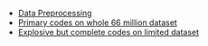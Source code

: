 - [Data Preprocessing](https://github.com/LuJunru/MLC2019_Final_Project/blob/master/Codes/Data_Preprocessing.ipynb)
- [Primary codes on whole 66 million dataset](https://github.com/LuJunru/MLC2018_Final_Project/blob/master/MLC_Final_Project.ipynb)
- [Explosive but complete codes on limited dataset](https://github.com/LuJunru/MLC2018_Final_Project/blob/master/MLC_Final_Project_LIMIT.ipynb)

